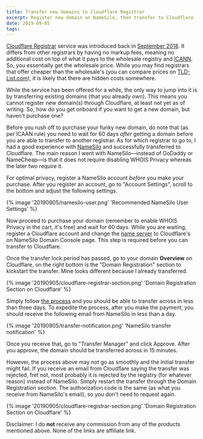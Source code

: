 ```yaml
---
title: Transfer new domains to Cloudflare Registrar
excerpt: Register new domain on NameSilo, then transfer to Cloudflare
date: 2019-09-05
tags:
---
```


[Cloudflare Registrar](https://www.cloudflare.com/products/registrar/) service was introduced back in [September 2018](https://blog.cloudflare.com/cloudflare-registrar/). It differs from other registrars by having no markup fees, meaning no additional cost on top of what it pays to the wholesale registry and [ICANN](https://en.wikipedia.org/wiki/ICANN). So, you essentially get the wholesale price. While you may find registrars that offer cheaper than the wholesale's (you can compare prices on [TLD-List.com](https://tld-list.com/)), it is likely that there are hidden costs somewhere.

While the service has been offered for a while, the only way to jump into it is by transferring existing domains (that you already own). This means you cannot register new domain(s) through Cloudflare, at least not yet as of writing. So, how do you get onboard if you want to get a new domain, but haven't purchase one?

Before you rush off to purchase your funky new domain, do note that (as per ICAAN rule) you need to wait for 60 days *after* getting a domain before you are able to transfer to another registrar. As for which registrar to go to, I had a good experience with [NameSilo](https://new.namesilo.com/) and successfully transferred to Cloudflare. The main reason I went with NameSilo⁠—instead of GoDaddy or NameCheap⁠—is that it does not require disabling WHOIS Privacy whereas the later two require it.

For optimal privacy, register a NameSilo account *before* you make your purchase. After you register an account, go to "Account Settings", scroll to the bottom and adjust the following settings.

{% image '20190905/namesilo-user.png' 'Recommended NameSilo User Settings' %}

Now proceed to purchase your domain (remember to enable WHOIS Privacy in the cart, it's free) and wait for 60 days. While you are waiting, register a Cloudflare account and change the [name server](https://support.cloudflare.com/hc/en-us/articles/201720164-Creating-a-Cloudflare-account-and-adding-a-website) to Cloudflare's on NameSilo Domain Console page. This step is required before you can transfer to Cloudflare.

Once the transfer lock period has passed, go to your domain **Overview** on Cloudflare, on the right bottom is the "Domain Registration" section to kickstart the transfer. Mine looks different because I already transferred.

{% image '20190905/cloudflare-registrar-section.png' 'Domain Registration Section on Cloudflare' %}

Simply follow [the process](https://developers.cloudflare.com/registrar/domain-transfers/transfer-flow/) and you should be able to transfer across in less than three days. To expedite the process, after you make the payment, you should receive the following email from NameSilo in less than a day.

{% image '20190905/transfer-notification.png' 'NameSilo transfer notification' %}

Once you receive that, go to "Transfer Manager" and click Approve. After you approve, the domain should be transferred across in 15 minutes.

However, the process above may not go as smoothly and the initial transfer might fail. If you receive an email from Cloudflare saying the transfer was rejected, fret not, most probably it is rejected by the registry (for whatever reason) instead of NameSilo. Simply restart the transfer  through the Domain Registration section. The authorization code is the same (as what you receive from NameSilo's email), so you don't need to request again.

{% image '20190905/cloudflare-registrar-section.png' 'Domain Registration Section on Cloudflare' %}

Disclaimer: I do **not** receive any commission from any of the products mentioned above. None of the links are affiliate link.
